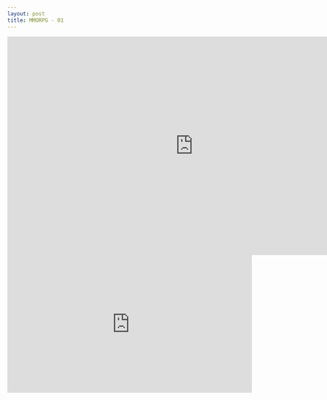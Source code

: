 ```yaml
---
layout: post
title: MMORPG - 01
---
```

<iframe width="850" height="500" src="http://serviceapi.nmv.naver.com/view/ugcPlayer.nhn?wmode=opaque&amp;vid=E136BB03312546653378977D5A4B782B3374&amp;inKey=V123ab50f7771b54b75d35e68c17bdb5605fc4bfde882dd9f2b82b7a4a15e7d0534a65e68c17bdb5605fc&amp;hasLink=1&amp;sizeRatio=0" frameborder="0" allowfullscreen></iframe> 

<embed width="560" height="315" src="http://serviceapi.nmv.naver.com/view/ugcPlayer.nhn?wmode=opaque&amp;vid=E136BB03312546653378977D5A4B782B3374&amp;inKey=V123ab50f7771b54b75d35e68c17bdb5605fc4bfde882dd9f2b82b7a4a15e7d0534a65e68c17bdb5605fc&amp;hasLink=1&amp;sizeRatio=0">

<object width="560" height="315" data="http://serviceapi.nmv.naver.com/view/ugcPlayer.nhn?wmode=opaque&amp;vid=E136BB03312546653378977D5A4B782B3374&amp;inKey=V123ab50f7771b54b75d35e68c17bdb5605fc4bfde882dd9f2b82b7a4a15e7d0534a65e68c17bdb5605fc&amp;hasLink=1&amp;sizeRatio=0"></object>
